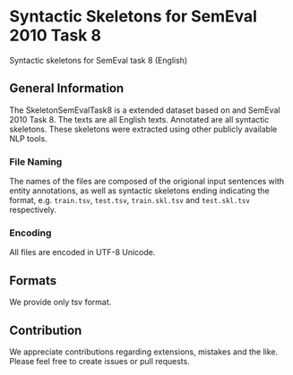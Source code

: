 # Syntactic Skeletons for SemEval 2010 Task 8
Syntactic skeletons for SemEval task 8 (English)


## General Information

The SkeletonSemEvalTask8 is a extended dataset based on and SemEval 2010 Task 8. The texts are all English texts. Annotated are all syntactic skeletons. These skeletons were extracted using other publicly available NLP tools.  

### File Naming

The names of the files are composed of the origional input sentences with entity annotations, as well as syntactic skeletons  ending indicating the format, e.g. `train.tsv`, `test.tsv`, `train.skl.tsv` and `test.skl.tsv` respectively. 
  
### Encoding

All files are encoded in UTF-8 Unicode.

## Formats

We provide only tsv format.
 
## Contribution

We appreciate contributions regarding extensions, mistakes and the like. Please feel free to create issues or pull requests.
